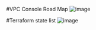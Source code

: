 #VPC Console Road Map
![image](https://github.com/user-attachments/assets/0320bdab-18ac-4e98-86f1-6f6fedefbdb7)

#Terraform state list
![image](https://github.com/user-attachments/assets/384c56aa-3197-4f45-9038-1a82ab0a40a7)


